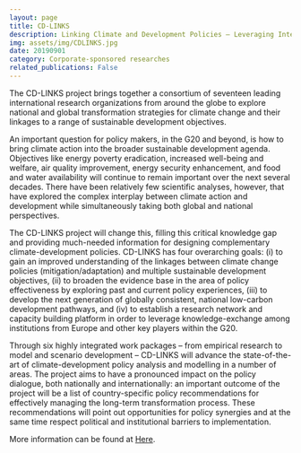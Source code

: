 ```yaml
---
layout: page
title: CD-LINKS
description: Linking Climate and Development Policies – Leveraging International Networks and Knowledge Sharing
img: assets/img/CDLINKS.jpg
date: 20190901
category: Corporate-sponsored researches
related_publications: False
---
```

The CD-LINKS project brings together a consortium of seventeen leading international research organizations from around the globe to explore national and global transformation strategies for climate change and their linkages to a range of sustainable development objectives.

An important question for policy makers, in the G20 and beyond, is how to bring climate action into the broader sustainable development agenda. Objectives like energy poverty eradication, increased well-being and welfare, air quality improvement, energy security enhancement, and food and water availability will continue to remain important over the next several decades. There have been relatively few scientific analyses, however, that have explored the complex interplay between climate action and development while simultaneously taking both global and national perspectives.

The CD-LINKS project will change this, filling this critical knowledge gap and providing much-needed information for designing complementary climate-development policies. CD-LINKS has four overarching goals: (i) to gain an improved understanding of the linkages between climate change policies (mitigation/adaptation) and multiple sustainable development objectives, (ii) to broaden the evidence base in the area of policy effectiveness by exploring past and current policy experiences, (iii) to develop the next generation of globally consistent, national low-carbon development pathways, and (iv) to establish a research network and capacity building platform in order to leverage knowledge-exchange among institutions from Europe and other key players within the G20.

Through six highly integrated work packages – from empirical research to model and scenario development – CD-LINKS will advance the state-of-the-art of climate-development policy analysis and modelling in a number of areas. The project aims to have a pronounced impact on the policy dialogue, both nationally and internationally: an important outcome of the project will be a list of country-specific policy recommendations for effectively managing the long-term transformation process. These recommendations will point out opportunities for policy synergies and at the same time respect political and institutional barriers to implementation.

More information can be found at [Here](https://www.cd-links.org/).